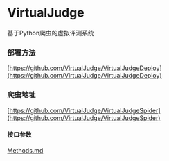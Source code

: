 # VirtualJudge
基于Python爬虫的虚拟评测系统

### 部署方法
[https://github.com/VirtualJudge/VirtualJudgeDeploy](https://github.com/VirtualJudge/VirtualJudgeDeploy)

### 爬虫地址
[https://github.com/VirtualJudge/VirtualJudgeSpider](https://github.com/VirtualJudge/VirtualJudgeSpider)

#### 接口参数
[Methods.md](https://github.com/VirtualJudge/VirtualJudge/blob/master/Methods.md)




